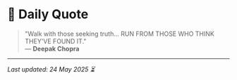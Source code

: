 # 📜 Daily Quote

> "Walk with those seeking truth... RUN FROM THOSE WHO THINK THEY'VE FOUND IT."  
> — **Deepak Chopra**

---

_Last updated: 24 May 2025 ⏳_
